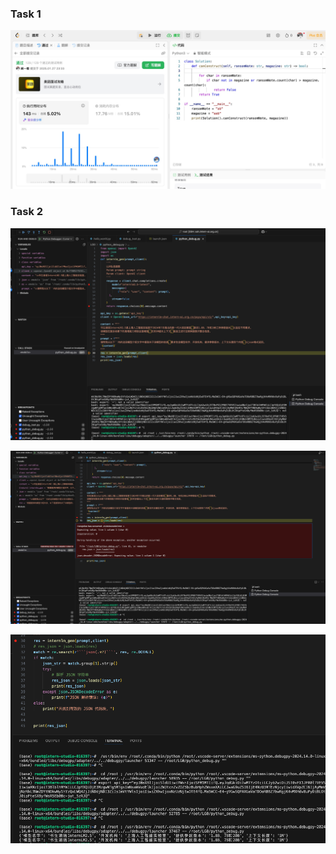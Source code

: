 ### Task 1

![python](./python.jpg)

### Task 2

![image-20250128193421253](./debug1.png)

![image-20250128193508325](debug2.png)

![image-20250129195731973](./debug3.png)